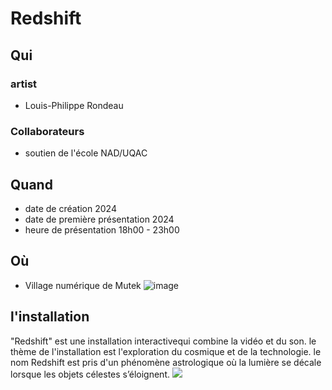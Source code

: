 # Redshift

## Qui

  ### artist
  - Louis-Philippe Rondeau

  ### Collaborateurs
  - soutien de l'école NAD/UQAC

## Quand
  - date de création 2024
  - date de première présentation 2024
  - heure de présentation 18h00 - 23h00

## Où
  - Village numérique de Mutek
![image](https://github.com/user-attachments/assets/532e67c0-0acc-4505-ab53-b6c67e703a50)


## l'installation
"Redshift" est une installation interactivequi combine la vidéo et du son. le thème de l'installation est l'exploration du cosmique et de la technologie.
le nom Redshift est pris d'un phénomène astrologique où la lumière se décale lorsque les objets célestes s’éloignent.
![](https://i0.wp.com/patenteux.com/wp/wp-content/uploads/2024/08/PXL_20240823_002721177-copie-scaled.jpg?resize=1024%2C734)

